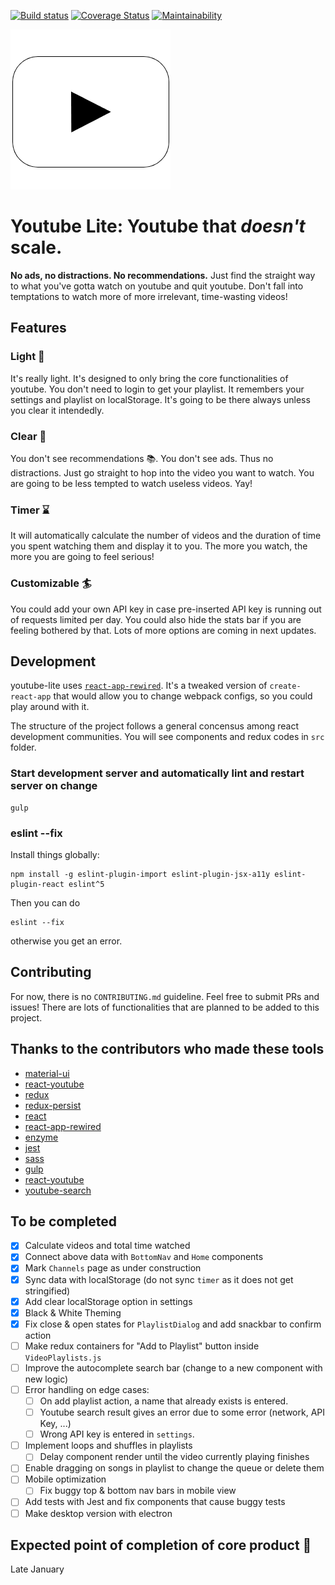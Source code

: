[![Build status](https://travis-ci.org/9oelM/youtube-lite.svg?branch=master)](https://travis-ci.org/9oelM/youtube-lite)
[![Coverage Status](https://coveralls.io/repos/github/9oelM/Youtube-Lite/badge.svg?branch=master)](https://coveralls.io/github/9oelM/Youtube-Lite?branch=master)
[![Maintainability](https://api.codeclimate.com/v1/badges/4556af7c8e91ab9c3f37/maintainability)](https://codeclimate.com/github/9oelM/Youtube-Lite/maintainability)

![youtubel lite logo](./public/youtube-lite-logo-256.png)

# Youtube Lite: Youtube that _doesn't_ scale. 
**No ads, no distractions. No recommendations.** Just find the straight way to what you've gotta watch on youtube and quit youtube. Don't fall into temptations to watch more of more irrelevant, time-wasting videos!

## Features

### Light :balloon:
It's really light. It's designed to only bring the core functionalities of youtube. You don't need to login to get your playlist. It remembers your settings and playlist on localStorage. It's going to be there always unless you clear it intendedly.

### Clear :crystal_ball:
You don't see recommendations :books:. You don't see ads. Thus no distractions. Just go straight to hop into the video you want to watch. You are going to be less tempted to watch useless videos. Yay!

### Timer :hourglass:
It will automatically calculate the number of videos and the duration of time you spent watching them and display it to you. The more you watch, the more you are going to feel serious!

### Customizable :surfer:
You could add your own API key in case pre-inserted API key is running out of requests limited per day. You could also hide the stats bar if you are feeling  bothered by that. Lots of more options are coming in next updates.

## Development
youtube-lite uses [`react-app-rewired`](https://github.com/timarney/react-app-rewired). It's a tweaked version of `create-react-app` that would allow you to change webpack configs, so you could play around with it. 

The structure of the project follows a general concensus among react development communities. You will see components and redux codes in `src` folder. 

### Start development server and automatically lint and restart server on change
```
gulp
```

### eslint --fix
Install things globally:
```
npm install -g eslint-plugin-import eslint-plugin-jsx-a11y eslint-plugin-react eslint^5
```
Then you can do
```
eslint --fix
```
otherwise you get an error.

## Contributing 
For now, there is no `CONTRIBUTING.md` guideline. Feel free to submit PRs and issues! There are lots of functionalities that are planned to be added to this project. 

## Thanks to the contributors who made these tools
* [material-ui](https://github.com/mui-org/material-ui)
* [react-youtube](https://github.com/troybetz/react-youtube)
* [redux](https://github.com/reduxjs/redux)
* [redux-persist](https://github.com/rt2zz/redux-persist)
* [react](https://github.com/facebook/react)
* [react-app-rewired](https://github.com/timarney/react-app-rewired)
* [enzyme](https://github.com/airbnb/enzyme)
* [jest](https://github.com/facebook/jest)
* [sass](https://github.com/sass/sass)
* [gulp](https://github.com/gulpjs/gulp)
* [react-youtube](https://github.com/troybetz/react-youtube)
* [youtube-search](https://github.com/MaxGfeller/youtube-search)

## To be completed 
- [x] Calculate videos and total time watched
- [x] Connect above data with `BottomNav` and `Home` components
- [x] Mark `Channels` page as under construction
- [x] Sync data with localStorage (do not sync `timer` as it does not get stringified)
- [x] Add clear localStorage option in settings
- [x] Black & White Theming
- [x] Fix close & open states for `PlaylistDialog` and add snackbar to confirm action
- [ ] Make redux containers for "Add to Playlist" button inside `VideoPlaylists.js`
- [ ] Improve the autocomplete search bar (change to a new component with new logic)
- [ ] Error handling on edge cases:
    - [ ] On add playlist action, a name that already exists is entered. 
    - [ ] Youtube search result gives an error due to some error (network, API Key, ...)
    - [ ] Wrong API key is entered in `settings`.
- [ ] Implement loops and shuffles in playlists
    - [ ] Delay component render until the video currently playing finishes
- [ ] Enable dragging on songs in playlist to change the queue or delete them
- [ ] Mobile optimization
    - [ ] Fix buggy top & bottom nav bars in mobile view  
- [ ] Add tests with Jest and fix components that cause buggy tests
- [ ] Make desktop version with electron

## Expected point of completion of core product :calendar:
Late January
